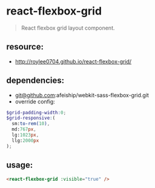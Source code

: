 # react-flexbox-grid
> React flexbox grid layout component.


## resource:
+ http://roylee0704.github.io/react-flexbox-grid/


## dependencies:
+ git@github.com:afeiship/webkit-sass-flexbox-grid.git
+ override config:
```scss
$grid-padding-width:0;
$grid-responsive:(
  sm:to-rem(10),
  md:767px,
  lg:1023px,
  llg:2000px
);

```

## usage:
```html
<react-flexbox-grid :visible="true" />
```
